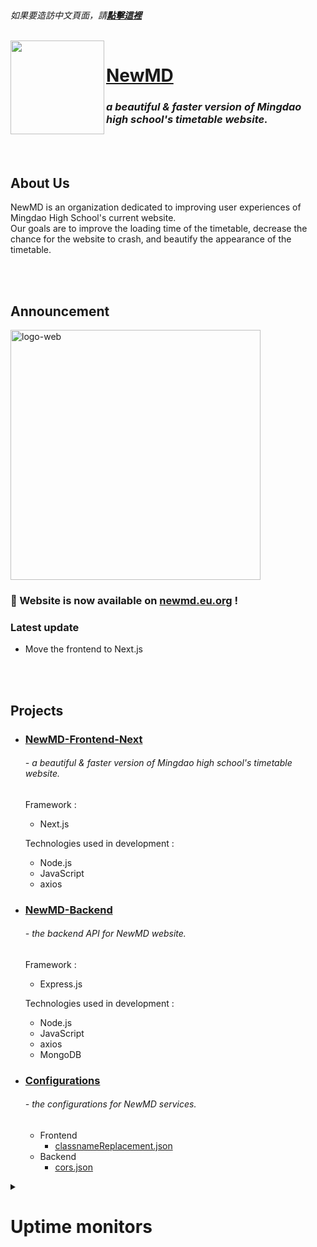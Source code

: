 <br>

  *如果要造訪中文頁面，請*[***點擊這裡***](https://github.com/NewMD-org/.github/blob/main/profile/README_zh-TW.md)
  
</br>

<a href="https://newmd.eu.org">
  <img src="https://i.ibb.co/y0gKj29/logo512.png" align="left" width="150px"/>
</a>

# [NewMD](https://newmd.eu.org)

### ***a beautiful & faster version of Mingdao high school's timetable website.***

<br></br>

## About Us

NewMD is an organization dedicated to improving user experiences of Mingdao High School's current website.  
Our goals are to improve the loading time of the timetable, decrease the chance for the website to crash, and beautify the appearance of the timetable.

<br></br>

<h2>Announcement</h2>
<a href="https://newmd.eu.org"><img src="https://i.ibb.co/W0WjRL1/logo-web.png" alt="logo-web" border="0" width="400px"></a>
<p><h3>🌟 Website is now available on <a href="https://newmd.eu.org" title="NewMD's website">newmd.eu.org</a> !</h3></p>

### Latest update
- Move the frontend  to Next.js

<br></br>

## Projects

- ### [NewMD-Frontend-Next](https://github.com/NewMD-org/NewMD-Frontend-Next "NewMD's Frontend")

  ###### - a beautiful & faster version of Mingdao high school's timetable website.

  Framework :
  - Next.js

  Technologies used in development :
  - Node.js
  - JavaScript
  - axios

- ### [NewMD-Backend](https://github.com/NewMD-org/NewMD-Backend "NewMD's Backend")

  ###### - the backend API for NewMD website.

  Framework :
  - Express.js

  Technologies used in development :
  - Node.js
  - JavaScript
  - axios
  - MongoDB

- ### [Configurations](https://github.com/NewMD-org/Configurations "NewMD's Configurations")

  ###### - the configurations for NewMD services.

  - Frontend
    - [classnameReplacement.json](https://github.com/NewMD-org/Configurations/blob/main/Frontend/classnameReplacement.json)
  - Backend
    - [cors.json](https://github.com/NewMD-org/Configurations/blob/main/Backend/cors.json)

<details>
  <summary><h1>Uptime monitors</h1></summary>

### More details : [**Uptime Kuma**](https://uptime.newmd.eu.org/)

## Frontend services

### Main home page status

<a href="https://status.newmd.eu.org" target="_blank" title="Betteruptime Status">
  <img height="30px" src="https://betteruptime.com/status-badges/v1/monitor/k1y7.svg">
</a>

### Backup home page status

<a href="https://status.newmd.eu.org" target="_blank" title="Betteruptime Status">
  <img height="30px" src="https://betteruptime.com/status-badges/v1/monitor/k2wr.svg">
</a>

## Backend services

### Main backend service

<a href="https://status.newmd.eu.org" target="_blank" title="Betteruptime Status">
  <img height="30px" src="https://betteruptime.com/status-badges/v1/monitor/k0tq.svg">
</a>

### Backup backend service

<a href="https://status.newmd.eu.org" target="_blank" title="Betteruptime Status">
  <img height="30px" src="https://betteruptime.com/status-badges/v1/monitor/k1xv.svg">
</a>

</details>

